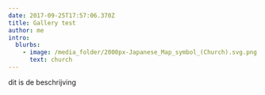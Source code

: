 ```yaml
---
date: 2017-09-25T17:57:06.370Z
title: Gallery test
author: me
intro:
  blurbs:
    - image: /media_folder/2000px-Japanese_Map_symbol_(Church).svg.png
      text: church
---
```

dit is de beschrijving 
